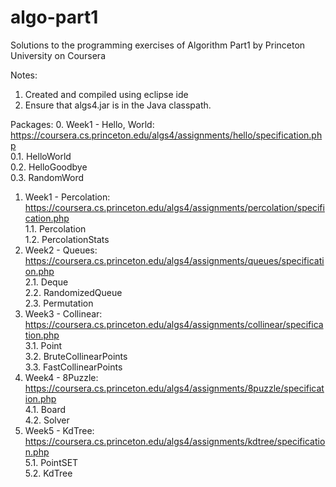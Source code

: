 # algo-part1
Solutions to the programming exercises of Algorithm Part1 by Princeton University on Coursera

Notes:
1. Created and compiled using eclipse ide
2. Ensure that algs4.jar is in the Java classpath.

Packages:
0. Week1 - Hello, World: https://coursera.cs.princeton.edu/algs4/assignments/hello/specification.php
</br>0.1. HelloWorld
</br>0.2. HelloGoodbye
</br>0.3. RandomWord
1. Week1 - Percolation: https://coursera.cs.princeton.edu/algs4/assignments/percolation/specification.php
</br>1.1. Percolation
</br>1.2. PercolationStats
2. Week2 - Queues: https://coursera.cs.princeton.edu/algs4/assignments/queues/specification.php
</br>2.1. Deque
</br>2.2. RandomizedQueue
</br>2.3. Permutation
3. Week3 - Collinear: https://coursera.cs.princeton.edu/algs4/assignments/collinear/specification.php
</br>3.1. Point
</br>3.2. BruteCollinearPoints
</br>3.3. FastCollinearPoints
4. Week4 - 8Puzzle: https://coursera.cs.princeton.edu/algs4/assignments/8puzzle/specification.php
</br>4.1. Board
</br>4.2. Solver
5. Week5 - KdTree: https://coursera.cs.princeton.edu/algs4/assignments/kdtree/specification.php
</br>5.1. PointSET
</br>5.2. KdTree
